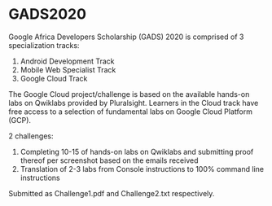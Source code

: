 # GADS2020
Google Africa Developers Scholarship (GADS) 2020 is comprised of 3 specialization tracks:
1. Android Development Track
2. Mobile Web Specialist Track
3. Google Cloud Track

The Google Cloud project/challenge is based on the available hands-on labs on Qwiklabs provided by Pluralsight. Learners in
the Cloud track have free access to a selection of fundamental labs on Google Cloud Platform (GCP).

2 challenges:
1. Completing 10-15 of hands-on labs on Qwiklabs and submitting proof thereof per screenshot based on the emails received
2. Translation of 2-3 labs from Console instructions to 100% command line instructions

Submitted as Challenge1.pdf and Challenge2.txt respectively.
